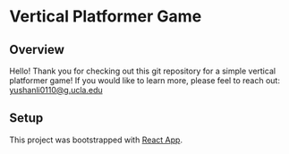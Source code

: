 # Vertical Platformer Game

## Overview

Hello! Thank you for checking out this git repository for a simple vertical platformer game! If you would like to learn more, please feel to reach out: yushanli0110@g.ucla.edu

## Setup

This project was bootstrapped with [React App](https://github.com/facebook/create-react-app).

